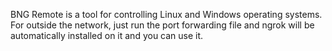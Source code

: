 BNG Remote is a tool for controlling Linux and Windows operating systems. For outside the network, just run the port forwarding file and ngrok will be automatically installed on it and you can use it.
